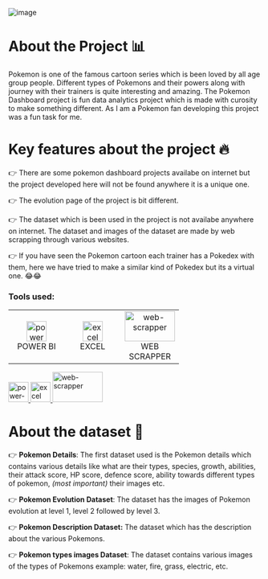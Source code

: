 ![image](https://user-images.githubusercontent.com/49811782/135673141-466db176-7646-4f2c-b886-87c0123c6c95.png)

# About the Project 📊
Pokemon is one of the famous cartoon series which is been loved by all age group people. Different types of Pokemons and their powers along with journey with their trainers is quite interesting and amazing. The Pokemon Dashboard project is fun data analytics project which is made with curosity to make something different. As I am a Pokemon fan developing this project was a fun task for me.

# Key features about the project 🔥

👉 There are some pokemon dashboard projects availabe on internet but the project developed here will not be found anywhere it is a unique one.

👉 The evolution page of the project is bit different.

👉 The dataset which is been used in the project is not availabe anywhere on internet. The dataset and images of the dataset are made by web scrapping through various websites.

👉 If you have seen the Pokemon cartoon each trainer has a Pokedex with them, here we have tried to make a similar kind of Pokedex but its a virtual one. 😂😂

### Tools used:

<table align="center">
  <tr>
    <td align="center" width="96">
     <a href="#" target="_blank">
      <img loading="lazy" src="https://www.vectorlogo.zone/logos/microsoft_powerbi/microsoft_powerbi-icon.svg" alt="power-bi" width="40" height="40"/> 
    </a>
    <br/>POWER BI
   </td>
   <td align="center" width="96">
    <a href="#" target="_blank"> 
     <img loading="lazy" src="https://webobjects2.cdw.com/is/image/CDW/5300125?$product-main$" alt="excel" width="40" height="40"/>
    </a>
    <br/> EXCEL
   </td>
   <td align="center" width="96">
      <a href="#">
        <img loading="lazy" src="https://data-ox.com/wp-content/uploads/2020/09/webscrapper.jpg" alt="web-scrapper" width="100" height="60"/>
      </a>
      <br> WEB SCRAPPER
    </td>
  </tr>
</table>

<p>
  <a href="https://www.python.org" target="_blank"> <img loading="lazy" src="https://www.vectorlogo.zone/logos/microsoft_powerbi/microsoft_powerbi-icon.svg" alt="power-bi" width="40" height="40"/> </a>
<a href="https://www.python.org" target="_blank"> <img loading="lazy" src="https://webobjects2.cdw.com/is/image/CDW/5300125?$product-main$" alt="excel" width="40" height="40"/> </a>
<a href="https://webscraper.io/" target="_blank"> <img loading="lazy" src="https://data-ox.com/wp-content/uploads/2020/09/webscrapper.jpg" alt="web-scrapper" width="100" height="60"/> </a>
</p>

# About the dataset 📝

👉 **Pokemon Details**: The first dataset used is the Pokemon details which contains various details like what are their types, species, growth, abilities, their attack score, HP score, defence score, ability towards different types of pokemon, *(most important)* their images etc.

👉 **Pokemon Evolution Dataset**: The dataset has the images of Pokemon evolution at level 1, level 2 followed by level 3.

👉 **Pokemon Description Dataset:** The dataset which has the description about the various Pokemons.

👉 **Pokemon types images Dataset**: The dataset contains various images of the types of Pokemons example: water, fire, grass, electric, etc.
